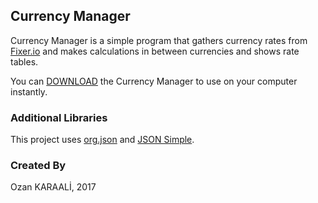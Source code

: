 ## Currency Manager
Currency Manager is a simple program that gathers currency rates from [Fixer.io](http://fixer.io) and makes calculations in between currencies and shows rate tables.

You can [DOWNLOAD](https://github.com/ozankaraali/Currency-Manager/releases/latest) the Currency Manager to use on your computer instantly.

### Additional Libraries
This project uses [org.json](https://mvnrepository.com/artifact/org.json/json) and [JSON Simple](https://code.google.com/archive/p/json-simple/).

### Created By
Ozan KARAALİ, 2017

